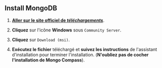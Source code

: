 ## Install MongoDB

1. [**Aller sur le site officiel de *téléchargements***](https://www.mongodb.com/try/download/community).
    
2. **Cliquez** sur l'icône **Windows** sous `Community Server`.
    
3. **Cliquez** sur `Download (msi)`.
    
4. **Exécutez le fichier** téléchargé et **suivez les instructions** de l'assistant d'installation pour terminer l'installation.
    (**N'oubliez pas de cocher l'installation de Mongo Compass**).


